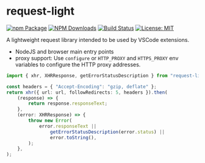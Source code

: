 # request-light

[![npm Package](https://img.shields.io/npm/v/request-light.svg?style=flat-square)](https://www.npmjs.org/package/request-light)
[![NPM Downloads](https://img.shields.io/npm/dm/request-light.svg)](https://npmjs.org/package/request-light)
[![Build Status](https://github.com/microsoft/node-request-light/workflows/Tests/badge.svg)](https://github.com/microsoft/node-request-light/workflows/Tests)
[![License: MIT](https://img.shields.io/badge/License-MIT-yellow.svg)](https://opensource.org/licenses/MIT)

A lightweight request library intended to be used by VSCode extensions.

-   NodeJS and browser main entry points
-   proxy support: Use `configure` or `HTTP_PROXY` and `HTTPS_PROXY` env
    variables to configure the HTTP proxy addresses.

```ts
import { xhr, XHRResponse, getErrorStatusDescription } from "request-light";

const headers = { "Accept-Encoding": "gzip, deflate" };
return xhr({ url: url, followRedirects: 5, headers }).then(
	(response) => {
		return response.responseText;
	},
	(error: XHRResponse) => {
		throw new Error(
			error.responseText ||
				getErrorStatusDescription(error.status) ||
				error.toString(),
		);
	},
);
```
